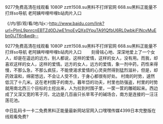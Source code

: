 9277免费高清在线观看 1080P
zztt1508.su黑料不打烊官网
668.su黑料正能量不打烊so导航
老阿姨哔哩哔哩b站肉片入口


《/内/部/观/看/地/址👉http://www.baidu.com/link?url=PImL9pnrcnEBTZd0DJwE1moEyQXs0YpuTA91QfbU6RL0wbkiFlNcvMuEbn0iJT6n&wd》--

9277免费高清在线观看 1080P
zztt1508.su黑料不打烊官网
668.su黑料正能量不打烊so导航
老阿姨哔哩哔哩b站肉片入口
　　刻骨铭心地、深深地爱上了一个女人，却是在遥远的远方。别人都说，这样的爱情，这样的女人，没有用。而我，却喜欢这样的女人，这样的爱情。远方的女人，远方的爱情，象一剂中药，药性来得慢，不那么急，不那么疯狂，不能使渴求爱情的心灵突然得到猛烈滋补，但是，却药效温和，绵密悠远，不会让人受不住，于身心都很有好处。
	村南的时势，遽然低沉了十几米。这在老村围子的南方。暮年岱的功夫，村里也防强盗，村里的时势就用南北西三个目标的土挖出来，人为拉到村围子里，一筐一筐的雕砌起来。西边成了又深又宽的苇子河，北边是几百亩只长旱苇子的碱场合，南方是连接的一汪汪莲花池。





中日乱码卡一卡二免费黑料正能量最新网站官网入口嘿嘿传媒4399日本完整版在线观看免费?
